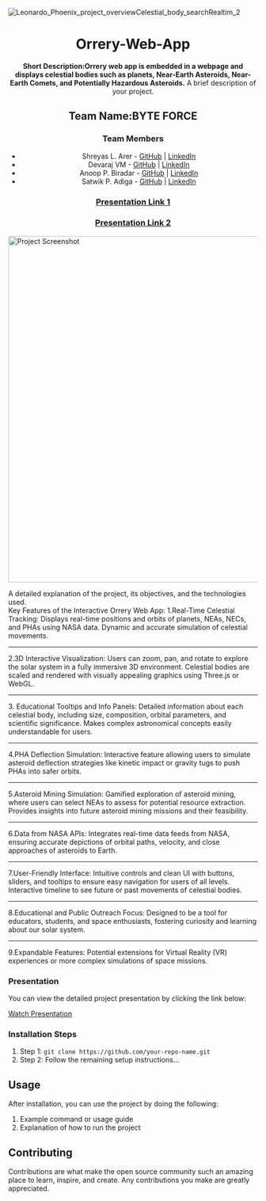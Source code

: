 ![Leonardo_Phoenix_project_overviewCelestial_body_searchRealtim_2](https://github.com/user-attachments/assets/7b4cf437-5733-4d7d-9c50-05725f14c4d0)
<h1 align="center">Orrery-Web-App</h1>

<p align="center">
    <strong>Short Description:Orrery web app is embedded in a webpage and displays celestial bodies such as planets, Near-Earth Asteroids, Near-Earth Comets, and Potentially Hazardous Asteroids.</strong> A brief description of your project.
</p>

<h2 align="center">Team Name:<strong>BYTE FORCE</strong></h2>

<h3 align="center">Team Members</h3>
<ul align="center">
  <li>Shreyas L. Arer - <a href="https://github.com/shreyaslarer">GitHub</a> | <a href="https://www.linkedin.com/in/shreyas-l-arer">LinkedIn</a></li>
  <li>Devaraj VM - <a href="https://github.com/devaraj-vm">GitHub</a> | <a href="https://www.linkedin.com/in/devaraj-vm">LinkedIn</a></li>
  <li>Anoop P. Biradar - <a href="https://github.com/anoop-p-biradar">GitHub</a> | <a href="https://www.linkedin.com/in/anoop-p-biradar">LinkedIn</a></li>
  <li>Satwik P. Adiga - <a href="https://github.com/satwik-p-adiga">GitHub</a> | <a href="https://www.linkedin.com/in/satwik-p-adiga">LinkedIn</a></li>
</ul>

<h3 align="center"><a href="https://docs.google.com/presentation/d/19QALhM4WC5uvVFUQVQrFU7c7ypekYMNa/edit?usp=sharing&ouid=110481451943866710091&rtpof=true&sd=true">Presentation Link 1</a></h3>
<h3 align="center"><a href="https://www.slideshare.net/secret/tYUcXn7kvF6iai">Presentation Link 2</a></h3>

<p>
    <img src="https://www.linkedin.com/posts/shreyas-l-arer_orreryapp-techinnovation-astronomy-activity-7248374228989685760-zATN?utm_source=share&utm_medium=member_desktop" alt="Project Screenshot" width="700">
</p>

<p>
    A detailed explanation of the project, its objectives, and the technologies used.<br>
    Key Features of the Interactive Orrery Web App:
    1.Real-Time Celestial Tracking:
     Displays real-time positions and orbits of planets, NEAs, NECs, and PHAs using NASA data.
     Dynamic and accurate simulation of celestial movements.
<hr>
     2.3D Interactive Visualization:
     Users can zoom, pan, and rotate to explore the solar system in a fully immersive 3D environment.
     Celestial bodies are scaled and rendered with visually appealing graphics using Three.js or WebGL.
<hr>
     3. Educational Tooltips and Info Panels:
     Detailed information about each celestial body, including size, composition, orbital parameters, and scientific significance.
     Makes complex astronomical concepts easily understandable for users.
<hr>
    4.PHA Deflection Simulation:
    Interactive feature allowing users to simulate asteroid deflection strategies like kinetic impact or gravity tugs to push PHAs into safer orbits.
<hr>
    5.Asteroid Mining Simulation:
    Gamified exploration of asteroid mining, where users can select NEAs to assess for potential resource extraction.
    Provides insights into future asteroid mining missions and their feasibility.
<hr>
    6.Data from NASA APIs:
    Integrates real-time data feeds from NASA, ensuring accurate depictions of orbital paths, velocity, and close approaches of asteroids to Earth.
<hr>
    7.User-Friendly Interface:
    Intuitive controls and clean UI with buttons, sliders, and tooltips to ensure easy navigation for users of all levels.
    Interactive timeline to see future or past movements of celestial bodies.
<hr>
    8.Educational and Public Outreach Focus:
    Designed to be a tool for educators, students, and space enthusiasts, fostering curiosity and learning about our solar system.
<hr>
    9.Expandable Features:
    Potential extensions for Virtual Reality (VR) experiences or more complex simulations of space missions. 
</p>

<h3>Presentation</h3>

<p>
    You can view the detailed project presentation by clicking the link below:
</p>
<p>
    <a href="https://www.slideshare.net/secret/tYUcXn7kvF6iai">Watch Presentation</a>
</p>

<h3>Installation Steps</h3>
<ol>
  <li>Step 1: <code>git clone https://github.com/your-repo-name.git</code></li>
  <li>Step 2: Follow the remaining setup instructions...</li>
</ol>

<h2 id="usage">Usage</h2>

<p>
    After installation, you can use the project by doing the following:
</p>
<ol>
  <li>Example command or usage guide</li>
  <li>Explanation of how to run the project</li>
</ol>

<h2 id="contributing">Contributing</h2>

<p>
    Contributions are what make the open source community such an amazing place to learn, inspire, and create. Any contributions you make are greatly appreciated.
</p>

